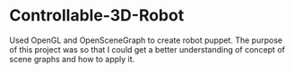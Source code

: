# Controllable-3D-Robot
Used OpenGL and OpenSceneGraph to create robot puppet. The purpose of this project was so that I could get a better
understanding of concept of scene graphs and how to apply it.
